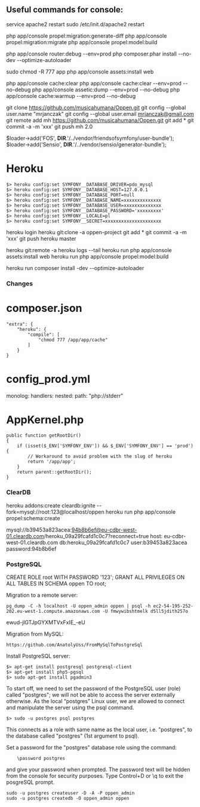Useful commands for console:
----------------------------
service apache2 restart 
sudo /etc/init.d/apache2 restart

php app/console propel:migration:generate-diff
php app/console propel:migration:migrate
php app/console propel:model:build

php app/console router:debug --env=prod
php composer.phar install --no-dev --optimize-autoloader

sudo chmod -R 777 app
php app/console assets:install web

php app/console cache:clear
php app/console cache:clear --env=prod --no-debug
php app/console assetic:dump --env=prod --no-debug
php app/console cache:warmup --env=prod --no-debug

git clone https://github.com/musicahumana/Oppen.git
git config --global user.name "mrjanczak"
git config --global user.email mrjanczak@gmail.com
git remote add mh https://github.com/musicahumana/Oppen.git
git add *
git commit -a -m 'xxx'
git push mh 2.0

$loader->add('FOS', __DIR__.'/../vendor/friendsofsymfony/user-bundle');
$loader->add('Sensio', __DIR__.'/../vendor/sensio/generator-bundle');

# Heroku
	
	$> heroku config:set SYMFONY__DATABASE_DRIVER=pdo_mysql
	$> heroku config:set SYMFONY__DATABASE_HOST=127.0.0.1
	$> heroku config:set SYMFONY__DATABASE_PORT=null
	$> heroku config:set SYMFONY__DATABASE_NAME=xxxxxxxxxxxxxx
	$> heroku config:set SYMFONY__DATABASE_USER=xxxxxxxxxxxxxx
	$> heroku config:set SYMFONY__DATABASE_PASSWORD='xxxxxxxxx'
	$> heroku config:set SYMFONY__LOCALE=pl
	$> heroku config:set SYMFONY__SECRET=xxxxxxxxxxxxxxxxxxxxx

heroku login
heroku git:clone -a oppen-project
git add *
git commit -a -m 'xxx'
git push heroku master

heroku git:remote -a 
heroku logs --tail
heroku run php app/console assets:install web
heroku run php app/console propel:model:build

heroku run composer install -dev --optimize-autoloader

### Changes

# composer.json
    "extra": {
        "heroku": {
            "compile": [
                "chmod 777 /app/app/cache"
            ]
        }
    }

# config_prod.yml
monolog:
    handlers:
        nested:
            path:  "php://stderr"   
            
# AppKernel.php
	public function getRootDir()
	{
		if (isset($_ENV['SYMFONY_ENV']) && $_ENV['SYMFONY_ENV'] == 'prod') {
			// Workaround to avoid problem with the slug of heroku
			return '/app/app';
		}
		return parent::getRootDir();
	} 


### ClearDB

heroku addons:create cleardb:ignite --fork=mysql://root:123@localhost/oppen
heroku run php app/console propel:schema:create

mysql://b39453a823acea:94b8b6ef@eu-cdbr-west-01.cleardb.com/heroku_09a29fcafd1c0c7?reconnect=true
host: eu-cdbr-west-01.cleardb.com
db:heroku_09a29fcafd1c0c7
user:b39453a823acea
password:94b8b6ef




### PostgreSQL

CREATE ROLE root WITH PASSWORD '123';
GRANT ALL PRIVILEGES ON ALL TABLES IN SCHEMA oppen TO root;

Migration to a remote server:

	pg_dump -C -h localhost -U oppen_admin oppen | psql -h ec2-54-195-252-202.eu-west-1.compute.amazonaws.com -U fmwywibshtmelk d5ll5jdith257o

ewud-jlGTJpGYXMTVxFxIE_-eU

Migration from MySQL:

	https://github.com/AnatolyUss/FromMySqlToPostgreSql

Install PostgreSQL server:

	$> apt-get install postgresql postgresql-client
	$> apt-get install php5-pgsql
	$> sudo apt-get install pgadmin3
	
To start off, we need to set the password of the PostgreSQL user (role) called "postgres"; we will not be able to access the server externally otherwise. As the local “postgres” Linux user, we are allowed to connect and manipulate the server using the psql command.	
	
	$> sudo -u postgres psql postgres

This connects as a role with same name as the local user, i.e. "postgres", to the database called "postgres" (1st argument to psql).

Set a password for the "postgres" database role using the command:

		\password postgres

and give your password when prompted. The password text will be hidden from the console for security purposes.
Type Control+D or \q to exit the posgreSQL prompt. 

	sudo -u postgres createuser -D -A -P oppen_admin
	sudo -u postgres createdb -O oppen_admin oppen
